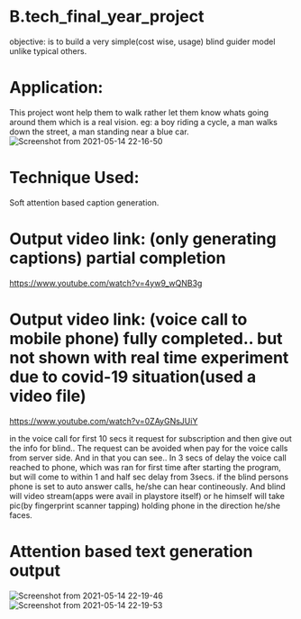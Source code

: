 # B.tech_final_year_project
objective: is to build a very simple(cost wise, usage) blind guider model unlike typical others.

# Application:
  This project wont help them to walk rather let them know whats going around them which is a real vision. eg: a boy riding a cycle, a man walks down the street, a man standing near a blue car.
![Screenshot from 2021-05-14 22-16-50](https://user-images.githubusercontent.com/28312002/118302873-6260b880-b502-11eb-99cc-a8f70a90569d.png)


# Technique Used:
  Soft attention based caption generation.

# Output video link: (only generating captions) partial completion
https://www.youtube.com/watch?v=4yw9_wQNB3g

# Output video link: (voice call to mobile phone) fully completed.. but not shown with real time experiment due to covid-19 situation(used a video file)
https://www.youtube.com/watch?v=0ZAyGNsJUiY

in the voice call for first 10 secs it request for subscription and then give out the info for blind.. The request can be avoided when pay for the voice calls from server side. And in that you can see.. In 3 secs of delay the voice call reached to phone, which was ran for first time after starting the program, but will come to within 1 and half sec delay from 3secs. if the blind persons phone is set to auto answer calls, he/she can hear contineously. And blind will video stream(apps were avail in playstore itself) or he himself will take pic(by fingerprint scanner tapping) holding phone in the direction he/she faces.

# Attention based text generation output
![Screenshot from 2021-05-14 22-19-46](https://user-images.githubusercontent.com/28312002/118303118-b370ac80-b502-11eb-8c16-96a64ece8162.png)
![Screenshot from 2021-05-14 22-19-53](https://user-images.githubusercontent.com/28312002/118303131-b66b9d00-b502-11eb-9472-988699143a2b.png)
